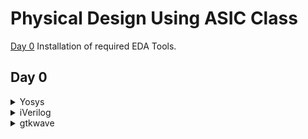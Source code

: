 # Physical Design Using ASIC Class


[Day 0](#day-0) Installation of required EDA Tools.

## Day 0


<details>
 <summary> Yosys </summary>
    Commands to install Yosys on Linux.
	
```

$ git clone https://github.com/YosysHQ/yosys.git
$ cd yosys-master 
$ sudo apt install make (If make is not installed please install it) 
$ sudo apt-get install build-essential clang bison flex \
    libreadline-dev gawk tcl-dev libffi-dev git \
    graphviz xdot pkg-config python3 libboost-system-dev \
    libboost-python-dev libboost-filesystem-dev zlib1g-dev
$ make config-gcc
$ make 
$ sudo make install

```
Below is the screenshot showing sucessful Installation:
![yosys1](./softwares/yosys.png)

</details>	


<details>
 <summary> iVerilog </summary>
    Commans to install iVerilog
    
	
```

sudo apt-get install iverilog.

```

Below is the screenshot showing sucessful Installation:
![iVerilog](./softwares/iVerilog.png)
</details>
 <details>
 <summary> gtkwave </summary>


 I installed gtkwave using the following command:
  ```bash
sudo apt-get install gtkwave
 ```

Below is the screenshot showing sucessful launch:
![Gtkwave](./softwares/Gtkwave.png)

</details>
